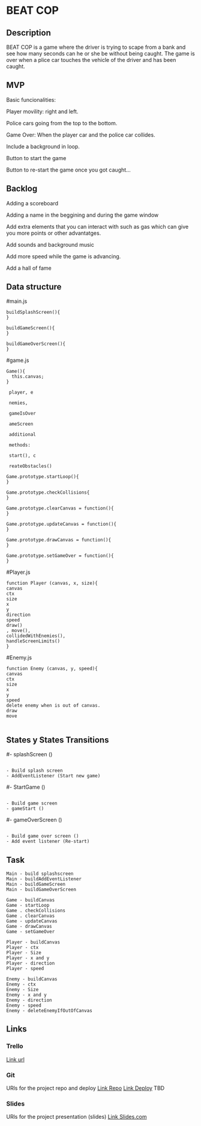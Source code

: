 # BEAT COP

## Description

BEAT COP is a game where the driver is trying to scape from a bank and see how many seconds can he or she be without being caught.
The game is over when a plice car touches the vehicle of the driver and has been caught.

## MVP 
Basic funcionalities:

Player movility: right and left.

Police cars going from the top to the bottom.

Game Over: When the player car and the police car collides.

Include a background in loop.

Button to start the game

Button to re-start the game once you got caught...



## Backlog

Adding a scoreboard

Adding a name in the beggining and during the game window

Add extra elements that you can interact with such as gas which can give you more points or other advantatges.

Add sounds and background music

Add more speed while the game is advancing.

Add a hall of fame


## Data structure

#main.js

``` 
buildSplashScreen(){
}

buildGameScreen(){
}

buildGameOverScreen(){
} 
```

#game.js
```
Game(){
  this.canvas;
}

 player, e
 
 nemies, 
 
 gameIsOver
 
 ameScreen  
 
 additional 
 
 methods: 
 
 start(), c
 
 reateObstacles() 

Game.prototype.startLoop(){
}

Game.prototype.checkCollisions{
}

Game.prototype.clearCanvas = function(){
}

Game.prototype.updateCanvas = function(){
}

Game.prototype.drawCanvas = function(){ 
}

Game.prototype.setGameOver = function(){
}
```

#Player.js
```
function Player (canvas, x, size){
canvas
ctx 
size
x
y
direction
speed
draw()
, move(), 
collidedWithEnemies(), 
handleScreenLimits()
}
```

#Enemy.js
```
function Enemy (canvas, y, speed){
canvas
ctx
size
x
y
speed
delete enemy when is out of canvas.
draw
move


```



## States y States Transitions

#- splashScreen ()
  ```
  
  - Build splash screen
  - AddEventListener (Start new game)
  
  ```
  
 #- StartGame  ()
  ```
  
  - Build game screen
  - gameStart ()
  
  ```
  
  #- gameOverScreen ()
  ```
  
  - Build game over screen ()
  - Add event listener (Re-start)  
  ```
  
## Task

```
Main - build splashscreen
Main - buildAddEventListener
Main - buildGameScreen
Main - buildGameOverScreen

Game - buildCanvas
Game - startLoop
Game . checkCollisions
Game . clearCanvas
Game - updateCanvas
Game - drawCanvas
Game - setGameOver

Player - buildCanvas
Player - ctx
Player - Size
Player - x and y
Player - direction
Player - speed

Enemy - buildCanvas
Enemy - ctx
Enemy - Size
Enemy - x and y
Enemy - direction
Enemy - speed
Enemy - deleteEnemyIfOutOfCanvas
```

## Links


### Trello
[Link url](https://trello.com/b/vezEIR6z/project-1-ironhack)


### Git
URls for the project repo and deploy
[Link Repo](https://github.com/guillemtubert/project1-race)
[Link Deploy](http://github.com) TBD


### Slides
URls for the project presentation (slides)
[Link Slides.com](https://slides.com/guillemtubert/race-to-freedom)
